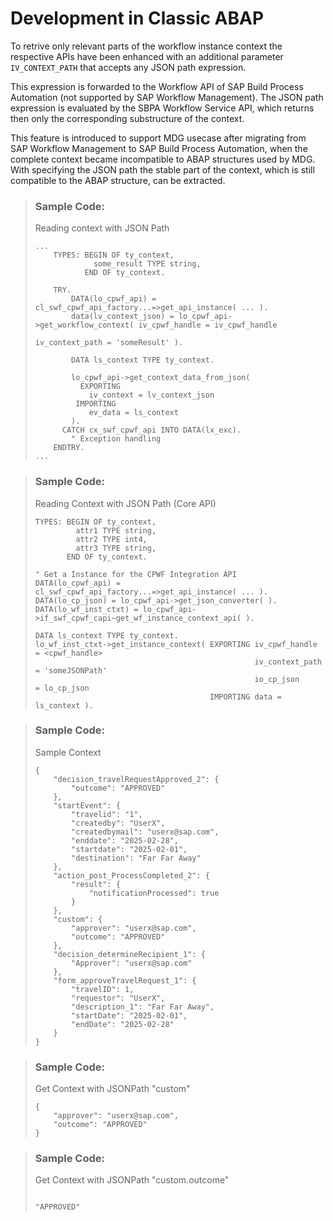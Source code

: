 <!-- loioe79a5b768e7a4d94b7aad204653475c6 -->

# Development in Classic ABAP

To retrive only relevant parts of the workflow instance context the respective APIs have been enhanced with an additional parameter `IV_CONTEXT_PATH` that accepts any JSON path expression.

This expression is forwarded to the Workflow API of SAP Build Process Automation \(not supported by SAP Workflow Management\). The JSON path expression is evaluated by the SBPA Workflow Service API, which returns then only the corresponding substructure of the context.

This feature is introduced to support MDG usecase after migrating from SAP Workflow Management to SAP Build Process Automation, when the complete context became incompatible to ABAP structures used by MDG. With specifying the JSON path the stable part of the context, which is still compatible to the ABAP structure, can be extracted.

> ### Sample Code:  
> Reading context with JSON Path
> 
> ```
> ...
>     TYPES: BEGIN OF ty_context,
>              some_result TYPE string,
>            END OF ty_context.
>  
>     TRY.
>         DATA(lo_cpwf_api) = cl_swf_cpwf_api_factory...=>get_api_instance( ... ).
>         data(lv_context_json) = lo_cpwf_api->get_workflow_context( iv_cpwf_handle = iv_cpwf_handle
>                                                                    iv_context_path = 'someResult' ).
>  
>         DATA ls_context TYPE ty_context.
>  
>         lo_cpwf_api->get_context_data_from_json(
>           EXPORTING
>             iv_context = lv_context_json
>          IMPORTING
>             ev_data = ls_context
>         ).
>       CATCH cx_swf_cpwf_api INTO DATA(lx_exc).
>         " Exception handling
>     ENDTRY.
> ...
> ```

> ### Sample Code:  
> Reading Context with JSON Path \(Core API\)
> 
> ```
> TYPES: BEGIN OF ty_context,
>          attr1 TYPE string,
>          attr2 TYPE int4,
>          attr3 TYPE string,
>        END OF ty_context.     
>  
> " Get a Instance for the CPWF Integration API
> DATA(lo_cpwf_api) = cl_swf_cpwf_api_factory...=>get_api_instance( ... ).  DATA(lo_cp_json) = lo_cpwf_api->get_json_converter( ).
> DATA(lo_wf_inst_ctxt) = lo_cpwf_api->if_swf_cpwf_capi~get_wf_instance_context_api( ).
>   
> DATA ls_context TYPE ty_context.
> lo_wf_inst_ctxt->get_instance_context( EXPORTING iv_cpwf_handle  = <cpwf_handle>
>                                                  iv_context_path = 'someJSONPath'
>                                                  io_cp_json      = lo_cp_json
>                                        IMPORTING data = ls_context ).
> ```

> ### Sample Code:  
> Sample Context
> 
> ```
> {
>     "decision_travelRequestApproved_2": {
>         "outcome": "APPROVED"
>     },
>     "startEvent": {
>         "travelid": "1",
>         "createdby": "UserX",
>         "createdbymail": "userx@sap.com",
>         "enddate": "2025-02-28",
>         "startdate": "2025-02-01",
>         "destination": "Far Far Away"
>     },
>     "action_post_ProcessCompleted_2": {
>         "result": {
>             "notificationProcessed": true
>         }
>     },
>     "custom": {
>         "approver": "userx@sap.com",
>         "outcome": "APPROVED"
>     },
>     "decision_determineRecipient_1": {
>         "Approver": "userx@sap.com"
>     },
>     "form_approveTravelRequest_1": {
>         "travelID": 1,
>         "requestor": "UserX",
>         "description_1": "Far Far Away",
>         "startDate": "2025-02-01",
>         "endDate": "2025-02-28"
>     }
> }
> 
> ```

> ### Sample Code:  
> Get Context with JSONPath "custom"
> 
> ```
> {
>     "approver": "userx@sap.com",
>     "outcome": "APPROVED"
> }
> ```

> ### Sample Code:  
> Get Context with JSONPath "custom.outcome"
> 
> ```
> 
> "APPROVED"
> ```

